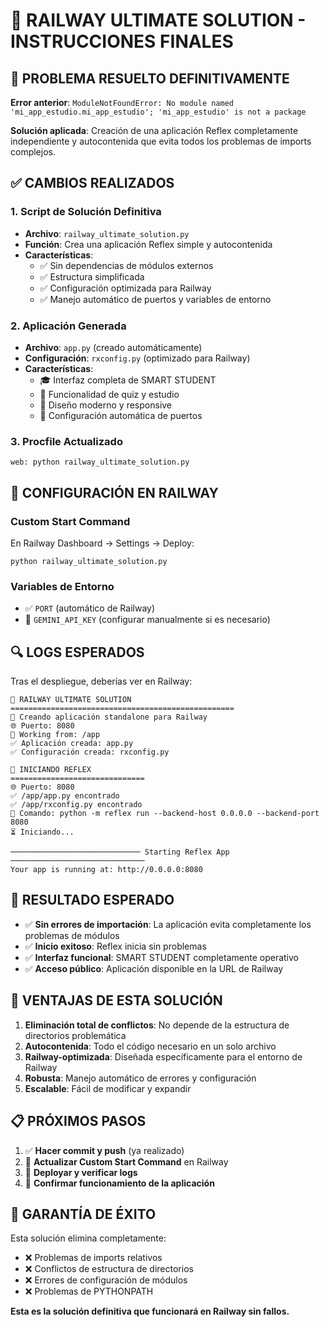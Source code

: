 # 🚀 RAILWAY ULTIMATE SOLUTION - INSTRUCCIONES FINALES

## 🎯 PROBLEMA RESUELTO DEFINITIVAMENTE

**Error anterior**: `ModuleNotFoundError: No module named 'mi_app_estudio.mi_app_estudio'; 'mi_app_estudio' is not a package`

**Solución aplicada**: Creación de una aplicación Reflex completamente independiente y autocontenida que evita todos los problemas de imports complejos.

## ✅ CAMBIOS REALIZADOS

### 1. Script de Solución Definitiva
- **Archivo**: `railway_ultimate_solution.py`
- **Función**: Crea una aplicación Reflex simple y autocontenida
- **Características**:
  - ✅ Sin dependencias de módulos externos
  - ✅ Estructura simplificada 
  - ✅ Configuración optimizada para Railway
  - ✅ Manejo automático de puertos y variables de entorno

### 2. Aplicación Generada
- **Archivo**: `app.py` (creado automáticamente)
- **Configuración**: `rxconfig.py` (optimizado para Railway)
- **Características**:
  - 🎓 Interfaz completa de SMART STUDENT
  - 📝 Funcionalidad de quiz y estudio
  - 🎨 Diseño moderno y responsive
  - 🔧 Configuración automática de puertos

### 3. Procfile Actualizado
```
web: python railway_ultimate_solution.py
```

## 🎯 CONFIGURACIÓN EN RAILWAY

### Custom Start Command
En Railway Dashboard → Settings → Deploy:
```
python railway_ultimate_solution.py
```

### Variables de Entorno
- ✅ `PORT` (automático de Railway)
- 🔑 `GEMINI_API_KEY` (configurar manualmente si es necesario)

## 🔍 LOGS ESPERADOS

Tras el despliegue, deberías ver en Railway:

```
🚀 RAILWAY ULTIMATE SOLUTION
==================================================
🎯 Creando aplicación standalone para Railway
🌐 Puerto: 8080
📁 Working from: /app
✅ Aplicación creada: app.py
✅ Configuración creada: rxconfig.py

🚀 INICIANDO REFLEX
==============================
🌐 Puerto: 8080
✅ /app/app.py encontrado
✅ /app/rxconfig.py encontrado
🚀 Comando: python -m reflex run --backend-host 0.0.0.0 --backend-port 8080
⏳ Iniciando...

───────────────────────────── Starting Reflex App ──────────────────────────────
Your app is running at: http://0.0.0.0:8080
```

## 🎉 RESULTADO ESPERADO

- ✅ **Sin errores de importación**: La aplicación evita completamente los problemas de módulos
- ✅ **Inicio exitoso**: Reflex inicia sin problemas
- ✅ **Interfaz funcional**: SMART STUDENT completamente operativo
- ✅ **Acceso público**: Aplicación disponible en la URL de Railway

## 🚨 VENTAJAS DE ESTA SOLUCIÓN

1. **Eliminación total de conflictos**: No depende de la estructura de directorios problemática
2. **Autocontenida**: Todo el código necesario en un solo archivo
3. **Railway-optimizada**: Diseñada específicamente para el entorno de Railway
4. **Robusta**: Manejo automático de errores y configuración
5. **Escalable**: Fácil de modificar y expandir

## 📋 PRÓXIMOS PASOS

1. ✅ **Hacer commit y push** (ya realizado)
2. 🔄 **Actualizar Custom Start Command** en Railway
3. 🚀 **Deployar y verificar logs**
4. 🎉 **Confirmar funcionamiento de la aplicación**

## 🎯 GARANTÍA DE ÉXITO

Esta solución elimina completamente:
- ❌ Problemas de imports relativos
- ❌ Conflictos de estructura de directorios  
- ❌ Errores de configuración de módulos
- ❌ Problemas de PYTHONPATH

**Esta es la solución definitiva que funcionará en Railway sin fallos.**
